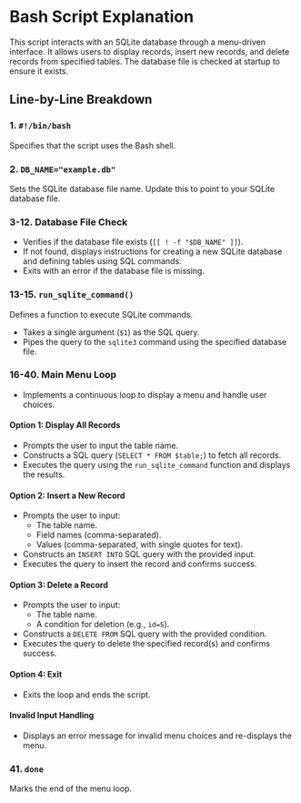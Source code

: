 # Bash Script Explanation

This script interacts with an SQLite database through a menu-driven interface. It allows users to display records, insert new records, and delete records from specified tables. The database file is checked at startup to ensure it exists.

## Line-by-Line Breakdown

### 1. `#!/bin/bash`
   Specifies that the script uses the Bash shell.

### 2. `DB_NAME="example.db"`
   Sets the SQLite database file name. Update this to point to your SQLite database file.

### 3-12. Database File Check  
   - Verifies if the database file exists (`[[ ! -f "$DB_NAME" ]]`).
   - If not found, displays instructions for creating a new SQLite database and defining tables using SQL commands.
   - Exits with an error if the database file is missing.

### 13-15. `run_sqlite_command()`  
   Defines a function to execute SQLite commands.
   - Takes a single argument (`$1`) as the SQL query.
   - Pipes the query to the `sqlite3` command using the specified database file.

### 16-40. Main Menu Loop  
   - Implements a continuous loop to display a menu and handle user choices.

#### Option 1: Display All Records  
   - Prompts the user to input the table name.
   - Constructs a SQL query (`SELECT * FROM $table;`) to fetch all records.
   - Executes the query using the `run_sqlite_command` function and displays the results.

#### Option 2: Insert a New Record  
   - Prompts the user to input:
     - The table name.
     - Field names (comma-separated).
     - Values (comma-separated, with single quotes for text).
   - Constructs an `INSERT INTO` SQL query with the provided input.
   - Executes the query to insert the record and confirms success.

#### Option 3: Delete a Record  
   - Prompts the user to input:
     - The table name.
     - A condition for deletion (e.g., `id=5`).
   - Constructs a `DELETE FROM` SQL query with the provided condition.
   - Executes the query to delete the specified record(s) and confirms success.

#### Option 4: Exit  
   - Exits the loop and ends the script.

#### Invalid Input Handling  
   - Displays an error message for invalid menu choices and re-displays the menu.

### 41. `done`
   Marks the end of the menu loop.
